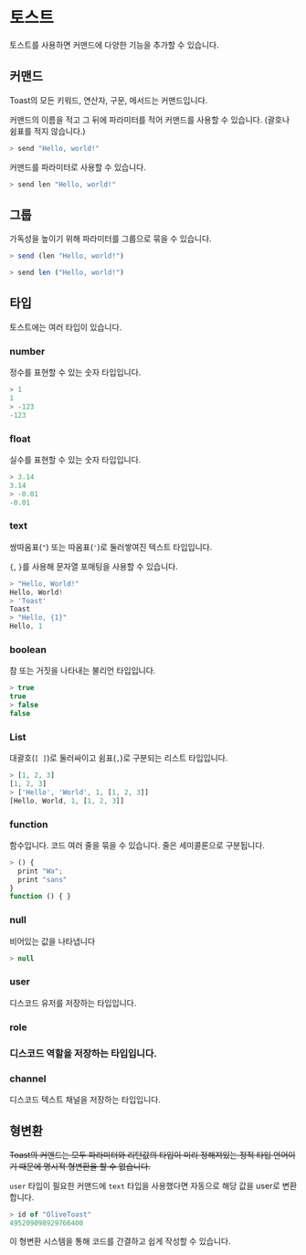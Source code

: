 # 토스트

토스트를 사용하면 커맨드에 다양한 기능을 추가할 수 있습니다.

## 커맨드

Toast의 모든 키워드, 연산자, 구문, 메서드는 커맨드입니다.

커맨드의 이름을 적고 그 뒤에 파라미터를 적어 커맨드를 사용할 수 있습니다.
(괄호나 쉼표를 적지 않습니다.)

```js
> send "Hello, world!"
```

커맨드를 파라미터로 사용할 수 있습니다.

```js
> send len "Hello, world!"
```

## 그룹

가독성을 높이기 위해 파라미터를 그룹으로 묶을 수 있습니다.

```js
> send (len "Hello, world!")

> send len ("Hello, world!")
```

## 타입

토스트에는 여러 타입이 있습니다.

### number

정수를 표현할 수 있는 숫자 타입입니다.

```js
> 1
1
> -123
-123
```

### float

실수를 표현할 수 있는 숫자 타입입니다.

```js
> 3.14
3.14
> -0.01
-0.01
```

### text

쌍따옴표(`"`) 또는 따옴표(`'`)로 둘러쌓여진 텍스트 타입입니다.

`{`, `}`를 사용해 문자열 포매팅을 사용할 수 있습니다.

```js
> "Hello, World!"
Hello, World!
> 'Toast'
Toast
> "Hello, {1}"
Hello, 1
```

### boolean

참 또는 거짓을 나타내는 불리언 타입입니다.

```js
> true
true
> false
false
```

### List

대괄호(`[ ]`)로 둘러싸이고 쉼표(`,`)로 구분되는 리스트 타입입니다.

```js
> [1, 2, 3]
[1, 2, 3]
> ['Hello', 'World', 1, [1, 2, 3]]
[Hello, World, 1, [1, 2, 3]]
```

### function

함수입니다. 코드 여러 줄을 묶을 수 있습니다.
줄은 세미콜론으로 구분됩니다.

```js
> () {
  print "Wa";
  print "sans"
}
function () { }
```

### null

비어있는 값을 나타냅니다

```js
> null

```

### user

디스코드 유저를 저장하는 타입입니다.

### role

### 디스코드 역할을 저장하는 타입입니다.

### channel

디스코드 텍스트 채널을 저장하는 타입입니다.

## 형변환

~~Toast의 커맨드는 모두 파라미터와 리턴값의 타입이 미리 정해져있는 정적 타입 언어이기 때문에 명시적 형변환을 할 수 없습니다.~~

`user` 타입이 필요한 커맨드에 `text` 타입을 사용했다면 자동으로 해당 값을 user로 변환합니다.

```js
> id of "OliveToast"
495209098929766400
```

이 형변환 시스템을 통해 코드를 간결하고 쉽게 작성할 수 있습니다.